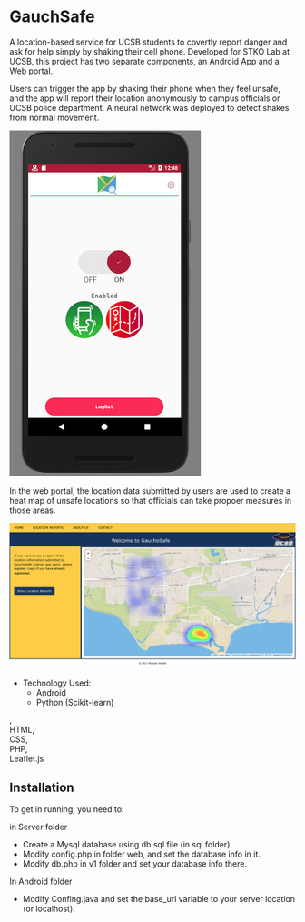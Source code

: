    <h1>GauchSafe</h1> 
    
    
A location-based service for UCSB students to covertly report danger and ask for help simply by shaking their cell phone. Developed for STKO Lab at UCSB, this project has two separate components, an Android App and a Web portal.

Users can trigger the app by shaking their phone when they feel unsafe, and the app will report their location anonymously to campus officials or UCSB police department. A neural network was deployed to detect shakes from normal movement.

![Image of Android interface](https://github.com/behzad-vahedi/GauchoSafe/blob/master/images/GauchoSafe1.png)


In the web portal, the location data submitted by users are used to create a heat map of unsafe locations so that officials can take propoer measures in those areas.

![Web Portal](https://github.com/behzad-vahedi/GauchoSafe/blob/master/images/GauchoSafe-web.png)

* Technology Used:
   * Android
   * Python (Scikit-learn)
   
   
,</br>
HTML,</br>
CSS,</br>
PHP,</br>
Leaflet.js

<h2>Installation</h2>
To get in running, you need to: 

in Server folder
- Create a Mysql database using db.sql file (in sql folder).
- Modify config.php in folder web, and set the database info in it.
- Modify db.php in v1 folder and set your database info there.

In Android folder
- Modify Confing.java and set the base_url variable to your server location (or localhost).


